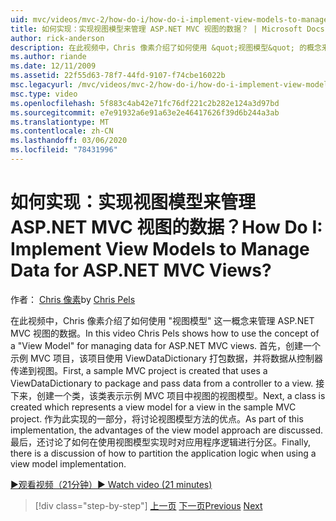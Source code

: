 ```yaml
---
uid: mvc/videos/mvc-2/how-do-i/how-do-i-implement-view-models-to-manage-data-for-aspnet-mvc-views
title: 如何实现：实现视图模型来管理 ASP.NET MVC 视图的数据？ | Microsoft Docs
author: rick-anderson
description: 在此视频中，Chris 像素介绍了如何使用 &quot;视图模型&quot; 的概念来管理 ASP.NET MVC 视图的数据。 首先，示例 MVC 项目是凭据
ms.author: riande
ms.date: 12/11/2009
ms.assetid: 22f55d63-78f7-44fd-9107-f74cbe16022b
msc.legacyurl: /mvc/videos/mvc-2/how-do-i/how-do-i-implement-view-models-to-manage-data-for-aspnet-mvc-views
msc.type: video
ms.openlocfilehash: 5f883c4ab42e71fc76df221c2b282e124a3d97bd
ms.sourcegitcommit: e7e91932a6e91a63e2e46417626f39d6b244a3ab
ms.translationtype: MT
ms.contentlocale: zh-CN
ms.lasthandoff: 03/06/2020
ms.locfileid: "78431996"
---
```

# <a name="how-do-i-implement-view--models-to-manage-data-for-aspnet-mvc-views"></a><span data-ttu-id="0bf0e-105">如何实现：实现视图模型来管理 ASP.NET MVC 视图的数据？</span><span class="sxs-lookup"><span data-stu-id="0bf0e-105">How Do I: Implement View  Models to Manage Data for ASP.NET MVC Views?</span></span>

<span data-ttu-id="0bf0e-106">作者： [Chris 像素](https://twitter.com/chrispels)</span><span class="sxs-lookup"><span data-stu-id="0bf0e-106">by [Chris Pels](https://twitter.com/chrispels)</span></span>

<span data-ttu-id="0bf0e-107">在此视频中，Chris 像素介绍了如何使用 "视图模型" 这一概念来管理 ASP.NET MVC 视图的数据。</span><span class="sxs-lookup"><span data-stu-id="0bf0e-107">In this video Chris Pels shows how to use the concept of a "View Model" for managing data for ASP.NET MVC views.</span></span> <span data-ttu-id="0bf0e-108">首先，创建一个示例 MVC 项目，该项目使用 ViewDataDictionary 打包数据，并将数据从控制器传递到视图。</span><span class="sxs-lookup"><span data-stu-id="0bf0e-108">First, a sample MVC project is created that uses a ViewDataDictionary to package and pass data from a controller to a view.</span></span> <span data-ttu-id="0bf0e-109">接下来，创建一个类，该类表示示例 MVC 项目中视图的视图模型。</span><span class="sxs-lookup"><span data-stu-id="0bf0e-109">Next, a class is created which represents a view model for a view in the sample MVC project.</span></span> <span data-ttu-id="0bf0e-110">作为此实现的一部分，将讨论视图模型方法的优点。</span><span class="sxs-lookup"><span data-stu-id="0bf0e-110">As part of this implementation, the advantages of the view model approach are discussed.</span></span> <span data-ttu-id="0bf0e-111">最后，还讨论了如何在使用视图模型实现时对应用程序逻辑进行分区。</span><span class="sxs-lookup"><span data-stu-id="0bf0e-111">Finally, there is a discussion of how to partition the application logic when using a view model implementation.</span></span>

[<span data-ttu-id="0bf0e-112">&#9654;观看视频（21分钟）</span><span class="sxs-lookup"><span data-stu-id="0bf0e-112">&#9654; Watch video (21 minutes)</span></span>](https://channel9.msdn.com/Blogs/ASP-NET-Site-Videos/how-do-i-implement-view-models-to-manage-data-for-aspnet-mvc-views)

> [!div class="step-by-step"]
> <span data-ttu-id="0bf0e-113">[上一页](how-do-i-work-with-data-in-aspnet-mvc-partial-views.md)
> [下一页](how-do-i-create-a-custom-html-helper-for-an-mvc-application.md)</span><span class="sxs-lookup"><span data-stu-id="0bf0e-113">[Previous](how-do-i-work-with-data-in-aspnet-mvc-partial-views.md)
[Next](how-do-i-create-a-custom-html-helper-for-an-mvc-application.md)</span></span>
